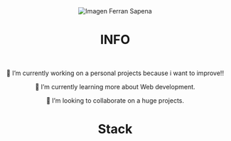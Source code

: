 <!-- HEADER -->
<div align="center" width="100">
  <img src="https://capsule-render.vercel.app/api?color=0:1408d0,50:0860d0,100:08c4d0&height=250&section=header&text=Ferran%20Sapena%20(NarrefSS)&fontSize=30&type=waving&fontColor=fefefe&&animation=fadeIn" alt="Imagen Ferran Sapena"/>
</div>

<!-- Info -->
<div align="center" width="100">
  <h1>INFO</h1>
  </br>
    <p>🔭 I’m currently working on a personal projects because i want to improve!!</p>
    <p>🌱 I’m currently learning more about Web development.</p>
    <p>👯 I’m looking to collaborate on a huge projects.</p>
</div>

<!-- STACK -->

<div align="center" width="100">
  <h1>Stack</h1>
  </br>
  
</div>



